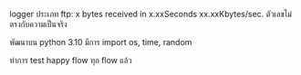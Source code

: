 logger ประเภท ftp: x bytes received in x.xxSeconds xx.xxKbytes/sec. ตัวเลขไม่ตรงกับความเป็นจริง
    
พัฒนาบน python 3.10
มีการ import os, time, random

ทำการ test happy flow ทุก flow แล้ว